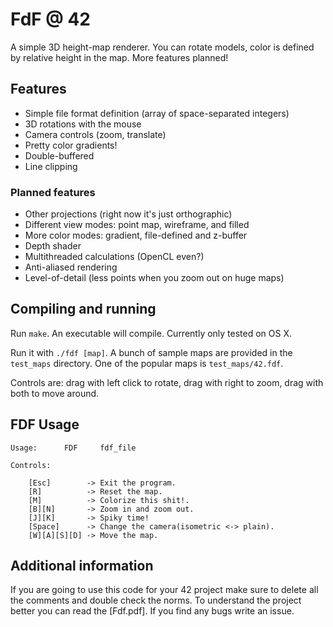 # FdF @ 42

A simple 3D height-map renderer. You can rotate models, color is defined by
relative height in the map. More features planned!

## Features
* Simple file format definition (array of space-separated integers)
* 3D rotations with the mouse
* Camera controls (zoom, translate)
* Pretty color gradients!
* Double-buffered
* Line clipping

### Planned features
* Other projections (right now it's just orthographic)
* Different view modes: point map, wireframe, and filled
* More color modes: gradient, file-defined and z-buffer
* Depth shader
* Multithreaded calculations (OpenCL even?)
* Anti-aliased rendering
* Level-of-detail (less points when you zoom out on huge maps)

## Compiling and running
Run `make`. An executable will compile. Currently only tested on OS X.

Run it with `./fdf [map]`. A bunch of sample maps are provided in the `test_maps`
directory. One of the popular maps is `test_maps/42.fdf`.

Controls are: drag with left click to rotate, drag with right to zoom, drag with
both to move around.

## FDF Usage

```
Usage:		FDF		fdf_file

Controls:

	[Esc]        -> Exit the program.
	[R]          -> Reset the map.
	[M]          -> Colorize this shit!.
	[B][N]       -> Zoom in and zoom out.
	[J][K]       -> Spiky time!
	[Space]      -> Change the camera(isometric <-> plain).
	[W][A][S][D] -> Move the map.
```

## Additional information

If you are going to use this code for your 42 project make sure to delete all the comments 
and double check the norms. To understand the project better you can read the [Fdf.pdf].
If you find any bugs write an issue.